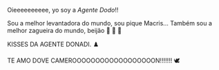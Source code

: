 Oieeeeeeeeee, yo soy a *Agente Dodo*!!

Sou a melhor levantadora do mundo, sou pique Macris...
Também sou a melhor zagueira do mundo, beijão :kiss: :kiss: :kiss:

KISSES DA AGENTE DONADI. ♟️









TE AMO DOVE CAMEROOOOOOOOOOOOOOOOOON!!!!!!! 🕊️
